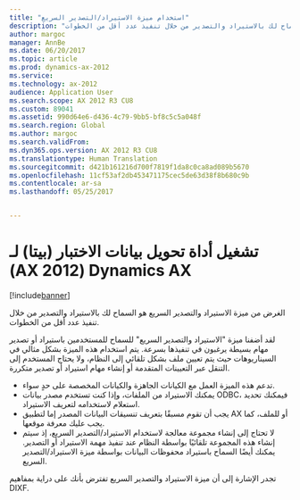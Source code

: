 ```yaml
---
title: "استخدام ميزة الاستيراد/التصدير السريع"
description: "الغرض من ميزة الاستيراد والتصدير السريع هو السماح لك بالاستيراد والتصدير من خلال تنفيذ عدد أقل من الخطوات."
author: margoc
manager: AnnBe
ms.date: 06/20/2017
ms.topic: article
ms.prod: dynamics-ax-2012
ms.service: 
ms.technology: ax-2012
audience: Application User
ms.search.scope: AX 2012 R3 CU8
ms.custom: 89041
ms.assetid: 990d64e6-d436-4c79-9bb5-bf8c5c5a048f
ms.search.region: Global
ms.author: margoc
ms.search.validFrom: 
ms.dyn365.ops.version: AX 2012 R3 CU8
ms.translationtype: Human Translation
ms.sourcegitcommit: d421b161216d700f7819f1da8c0ca8ad089b5670
ms.openlocfilehash: 11cf53af2db453471175cec5de63d38f8b680c9b
ms.contentlocale: ar-sa
ms.lasthandoff: 05/25/2017


---
```


# <a name="run-the-test-data-transfer-tool-beta-for-dynamics-ax-ax-2012"></a>تشغيل ‏‫أداة تحويل بيانات الاختبار (بيتا) لـ Dynamics AX ‏(AX 2012)

[!include[banner](../../includes/banner.md)]


الغرض من ميزة الاستيراد والتصدير السريع هو السماح لك بالاستيراد والتصدير من خلال تنفيذ عدد أقل من الخطوات.

لقد أضفنا ميزة "الاستيراد والتصدير السريع" للسماح للمستخدمين باستيراد أو تصدير مهام بسيطة يرغبون في تنفيذها بسرعة. يتم استخدام هذه الميزة بشكل مثالي في السيناريوهات حيث يتم تعيين ملف بشكل تلقائي إلى النظام، ولا يحتاج المستخدم إلى التنقل عبر التعيينات المتقدمة أو إنشاء مهام استيراد أو تصدير متكررة.

-   تدعم هذه الميزة العمل مع الكيانات الجاهزة والكيانات المخصصة على حدٍ سواء.
-   يمكنك الاستيراد من الملفات، وإذا كنت تستخدم مصدر بيانات ODBC، فيمكنك تحديد استعلام لاستخدامه لتعريف الاستيراد.
-   يجب أن تقوم مسبقًا بتعريف تنسيقات البيانات المصدر إما لتطبيق AX أو للملف، كما يجب عليك معرفة موقعها.
-   لا تحتاج إلى إنشاء مجموعة معالجة لاستخدام الاستيراد/التصدير السريع، إذ سيتم إنشاء هذه المجموعة تلقائيًا بواسطة النظام عند تنفيذ مهمة الاستيراد أو التصدير. يمكنك أيضًا السماح باستيراد محفوظات البيانات بواسطة ميزة الاستيراد/التصدير السريع.

  تجدر الإشارة إلى أن ميزة الاستيراد والتصدير السريع تفترض بأنك على دراية بمفاهيم DIXF.




